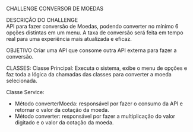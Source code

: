 CHALLENGE CONVERSOR DE MOEDAS

DESCRIÇÃO DO CHALLENGE<br>
API para fazer conversão de Moedas, podendo converter no mínimo 6 opções distintas em um menu. A taxa de conversão será feita em tempo real para uma experiência mais atualizada e eficaz.

OBJETIVO
Criar uma API que consome outra API externa para fazer a conversão.

CLASSES:
Classe Principal: Executa o sistema, exibe o menu de opções e faz toda a lógica da chamadas das classes para converter a moeda selecionada.

Classe Service:
  - Método converterMoeda: responsável por fazer o consumo da API e retornar o valor da cotação da moeda.
  - Método converter: responsável por fazer a multiplicação do valor digitado e o valor da cotação da moeda.
